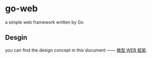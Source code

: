 # go-web
a simple web framework written by Go

## Desgin
you can find the design concept in this document —— [微型 WEB 框架](https://bluesgavin.github.io/golang-study-notes/projects/web.html).